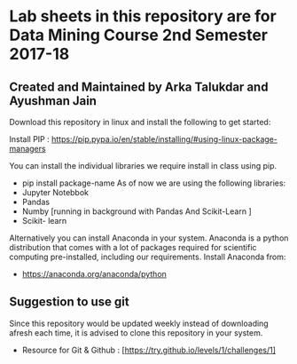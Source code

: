 # Lab sheets in this repository are for Data Mining Course 2nd Semester 2017-18 
## Created and Maintained by Arka Talukdar and Ayushman Jain

Download this repository in linux and install the following to get started:

Install PIP : https://pip.pypa.io/en/stable/installing/#using-linux-package-managers

You can install the individual libraries we require install in class using pip.
- pip install  package-name
As of now we are using the following libraries:
- Jupyter Notebbok
- Pandas
- Numby [running in background with Pandas And Scikit-Learn ]
- Scikit- learn


Alternatively you can install Anaconda in your system. Anaconda is a python distribution 
that comes with a lot of packages required for scientific computing pre-installed, including our requirements.
Install Anaconda from:
- https://anaconda.org/anaconda/python

## Suggestion to use git

Since this repository would be updated weekly instead of downloading afresh  each time, it is advised to clone this repository in your system.
- Resource for Git & Github : [https://try.github.io/levels/1/challenges/1] 

